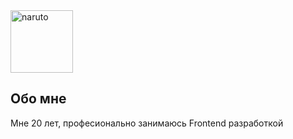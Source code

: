 <img alt="naruto" src="https://thumbs.gfycat.com/RareResponsibleBluebottle-max-1mb.gif" height="100px" />

## Обо мне
Мне 20 лет, професионально занимаюсь Frontend разработкой

<!--
**borshblack/borshblack** is a ✨ _special_ ✨ repository because its `README.md` (this file) appears on your GitHub profile.

Here are some ideas to get you started:

- 🔭 I’m currently working on ...
- 🌱 I’m currently learning ...
- 👯 I’m looking to collaborate on ...
- 🤔 I’m looking for help with ...
- 💬 Ask me about ...
- 📫 How to reach me: ...
- 😄 Pronouns: ...
- ⚡ Fun fact: ...
-->
